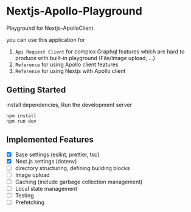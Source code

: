 # Nextjs-Apollo-Playground

Playground for Nextjs-ApolloClient.

you can use this application for

1. `Api Request Client` for complex Graphql features which are hard to produce with built-in playground (File/Image upload, ...)
2. `Reference` for using Apollo client features
3. `Reference` for using Nextjs with Apollo client

## Getting Started

install dependencies, Run the development server

```shell
npm install
npm run dev
```

## Implemented Features

- [x] Base settings (eslint, prettier, tsc)
- [x] Next.js settings (dotenv)
- [ ] directory structuring, defining building blocks
- [ ] Image upload
- [ ] Caching (include garbage collection management)
- [ ] Local state management
- [ ] Testing
- [ ] Prefetching
